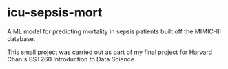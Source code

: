 # icu-sepsis-mort
A ML model for predicting mortality in sepsis patients built off the MIMIC-III database.

This small project was carried out as part of my final project for Harvard Chan's BST260 Introduction to Data Science. 
